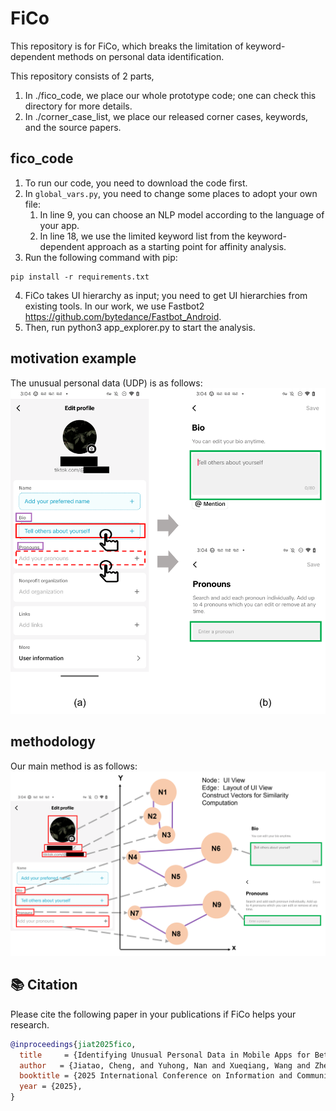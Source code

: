# FiCo

This repository is for FiCo, which breaks the limitation of keyword-dependent methods on personal data identification.

This repository consists of 2 parts,
1. In ./fico_code, we place our whole prototype code; one can check this directory for more details.
2. In ./corner_case_list, we place our released corner cases, keywords, and the source papers.


## fico_code
1. To run our code, you need to download the code first.
2. In `global_vars.py`, you need to change some places to adopt your own file:
   1) In line 9, you can choose an NLP model according to the language of your app.
   2) In line 18, we use the limited keyword list from the keyword-dependent approach as a starting point for affinity analysis.
3. Run the following command with pip:
```
pip install -r requirements.txt
```
4. FiCo takes UI hierarchy as input; you need to get UI hierarchies from existing tools. In our work, we use Fastbot2 https://github.com/bytedance/Fastbot_Android.
5. Then, run python3 app_explorer.py to start the analysis.

## motivation example
The unusual personal data (UDP) is as follows:
![Motivition example](./motivation_example_simple.png)

## methodology
Our main method is as follows:
![Similarity computation](./model.png)



## 📚 Citation

Please cite the following paper in your publications if FiCo helps your research.

```bibtex
@inproceedings{jiat2025fico,
  title     = {Identifying Unusual Personal Data in Mobile Apps for Better Privacy Compliance Check},
  author   = {Jiatao, Cheng, and Yuhong, Nan and Xueqiang, Wang and Zhefan, Chen and Yuliang, Zhang},
  booktitle = {2025 International Conference on Information and Communications Security (ICICS 2025)},
  year = {2025},
}
```



